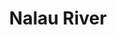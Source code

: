 ---
title: "Nalau River"
title_bn: "নালাউ নদী"
description: "Nalau river starts from the South of Bhatera hills and one stream ends at the Marua river, another stream ends at the Baulta bil."
---